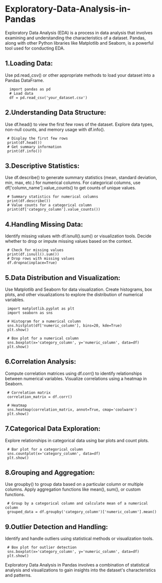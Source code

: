 # Exploratory-Data-Analysis-in-Pandas
Exploratory Data Analysis (EDA) is a process in data analysis that involves examining and understanding the characteristics of a dataset. Pandas, along with other Python libraries like Matplotlib and Seaborn, is a powerful tool used for conducting EDA.

## 1.Loading Data:

Use pd.read_csv() or other appropriate methods to load your dataset into a Pandas DataFrame.
     
      import pandas as pd
      # Load data
      df = pd.read_csv('your_dataset.csv')
## 2.Understanding Data Structure:

Use df.head() to view the first few rows of the dataset.
Explore data types, non-null counts, and memory usage with df.info().

     # Display the first few rows
     print(df.head())
     # Get summary information
     print(df.info())

## 3.Descriptive Statistics:

Use df.describe() to generate summary statistics (mean, standard deviation, min, max, etc.) for numerical columns.
For categorical columns, use df['column_name'].value_counts() to get counts of unique values.

     # Summary statistics for numerical columns
     print(df.describe())
     # Value counts for a categorical column
     print(df['category_column'].value_counts())

## 4.Handling Missing Data:

Identify missing values with df.isnull().sum() or visualization tools.
Decide whether to drop or impute missing values based on the context.

     # Check for missing values
     print(df.isnull().sum())
     # Drop rows with missing values
     df.dropna(inplace=True)

## 5.Data Distribution and Visualization:

Use Matplotlib and Seaborn for data visualization.
Create histograms, box plots, and other visualizations to explore the distribution of numerical variables.

     import matplotlib.pyplot as plt
     import seaborn as sns
     
     # Histogram for a numerical column
     sns.histplot(df['numeric_column'], bins=20, kde=True)
     plt.show()

     # Box plot for a numerical column
     sns.boxplot(x='category_column', y='numeric_column', data=df)
     plt.show()

## 6.Correlation Analysis:

Compute correlation matrices using df.corr() to identify relationships between numerical variables.
Visualize correlations using a heatmap in Seaborn.

     # Correlation matrix
     correlation_matrix = df.corr()

     # Heatmap
     sns.heatmap(correlation_matrix, annot=True, cmap='coolwarm')
     plt.show()

## 7.Categorical Data Exploration:

Explore relationships in categorical data using bar plots and count plots.

     # Bar plot for a categorical column
     sns.countplot(x='category_column', data=df)
     plt.show()

## 8.Grouping and Aggregation:

Use groupby() to group data based on a particular column or multiple columns.
Apply aggregation functions like mean(), sum(), or custom functions.

     # Group by a categorical column and calculate mean of a numerical column
     grouped_data = df.groupby('category_column')['numeric_column'].mean()


## 9.Outlier Detection and Handling:

Identify and handle outliers using statistical methods or visualization tools.

     # Box plot for outlier detection
     sns.boxplot(x='category_column', y='numeric_column', data=df)
     plt.show()

Exploratory Data Analysis in Pandas involves a combination of statistical analysis and visualizations to gain insights into the dataset's characteristics and patterns.



